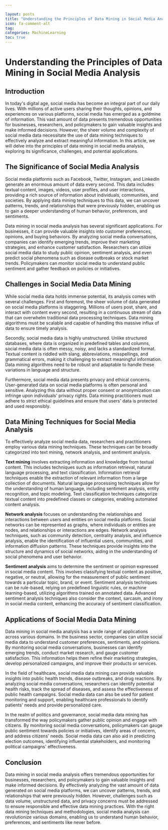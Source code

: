 ```yaml
---

layout: posts
title: "Understanding the Principles of Data Mining in Social Media Analysis"
icon: fa-comment-alt
tag:      
categories: MachineLearning
toc: true
---
```




# Understanding the Principles of Data Mining in Social Media Analysis

## Introduction

In today's digital age, social media has become an integral part of our daily lives. With millions of active users sharing their thoughts, opinions, and experiences on various platforms, social media has emerged as a goldmine of information. This vast amount of data presents tremendous opportunities for businesses, researchers, and policymakers to gain valuable insights and make informed decisions. However, the sheer volume and complexity of social media data necessitate the use of data mining techniques to effectively analyze and extract meaningful information. In this article, we will delve into the principles of data mining in social media analysis, exploring its significance, challenges, and potential applications.

## The Significance of Social Media Analysis

Social media platforms such as Facebook, Twitter, Instagram, and LinkedIn generate an enormous amount of data every second. This data includes textual content, images, videos, user profiles, and user interactions, providing a rich source of information about individuals, communities, and societies. By applying data mining techniques to this data, we can uncover patterns, trends, and relationships that were previously hidden, enabling us to gain a deeper understanding of human behavior, preferences, and sentiments.

Data mining in social media analysis has several significant applications. For businesses, it can provide valuable insights into customer preferences, opinions, and buying behaviors. By analyzing social media conversations, companies can identify emerging trends, improve their marketing strategies, and enhance customer satisfaction. Researchers can utilize social media data to study public opinion, sentiment analysis, and even predict social phenomena such as disease outbreaks or stock market trends. Policymakers can monitor social media to understand public sentiment and gather feedback on policies or initiatives.

## Challenges in Social Media Data Mining

While social media data holds immense potential, its analysis comes with several challenges. First and foremost, the sheer volume of data generated on social media platforms is staggering. Millions of users post, share, and interact with content every second, resulting in a continuous stream of data that can overwhelm traditional data processing techniques. Data mining algorithms must be scalable and capable of handling this massive influx of data to ensure timely analysis.

Secondly, social media data is highly unstructured. Unlike structured databases, where data is organized in predefined tables and columns, social media data is often messy, noisy, and lacks a standardized format. Textual content is riddled with slang, abbreviations, misspellings, and grammatical errors, making it challenging to extract meaningful information. Data mining algorithms need to be robust and adaptable to handle these variations in language and structure.

Furthermore, social media data presents privacy and ethical concerns. User-generated data on social media platforms is often personal and sensitive. Analyzing this data without proper consent or anonymization can infringe upon individuals' privacy rights. Data mining practitioners must adhere to strict ethical guidelines and ensure that users' data is protected and used responsibly.

## Data Mining Techniques for Social Media Analysis

To effectively analyze social media data, researchers and practitioners employ various data mining techniques. These techniques can be broadly categorized into text mining, network analysis, and sentiment analysis.

**Text mining** involves extracting information and knowledge from textual content. This includes techniques such as information retrieval, natural language processing, and text classification. Information retrieval techniques enable the extraction of relevant information from a large collection of documents. Natural language processing techniques allow for the understanding of human language, including sentiment analysis, entity recognition, and topic modeling. Text classification techniques categorize textual content into predefined classes or categories, enabling automated content analysis.

**Network analysis** focuses on understanding the relationships and interactions between users and entities on social media platforms. Social networks can be represented as graphs, where individuals or entities are nodes, and relationships or interactions are edges. Network analysis techniques, such as community detection, centrality analysis, and influence analysis, enable the identification of influential users, communities, and information diffusion patterns. These techniques provide insights into the structure and dynamics of social networks, aiding in the understanding of social phenomena and user behavior.

**Sentiment analysis** aims to determine the sentiment or opinion expressed in social media content. This involves classifying textual content as positive, negative, or neutral, allowing for the measurement of public sentiment towards a particular topic, brand, or event. Sentiment analysis techniques can be rule-based, relying on predefined linguistic rules, or machine learning-based, utilizing algorithms trained on annotated data. Advanced sentiment analysis techniques also consider the context, sarcasm, and irony in social media content, enhancing the accuracy of sentiment classification.

## Applications of Social Media Data Mining

Data mining in social media analysis has a wide range of applications across various domains. In the business sector, companies can utilize social media data to understand customer preferences, sentiments, and opinions. By monitoring social media conversations, businesses can identify emerging trends, conduct market research, and gauge customer satisfaction. This information helps them refine their marketing strategies, develop personalized campaigns, and improve their products or services.

In the field of healthcare, social media data mining can provide valuable insights into public health trends, disease outbreaks, and drug reactions. By analyzing social media conversations, researchers can identify potential health risks, track the spread of diseases, and assess the effectiveness of public health campaigns. Social media data can also be used for patient monitoring and support, enabling healthcare professionals to identify patients' needs and provide personalized care.

In the realm of politics and governance, social media data mining has transformed the way policymakers gather public opinion and engage with citizens. By monitoring social media conversations, policymakers can gauge public sentiment towards policies or initiatives, identify areas of concern, and address citizens' needs. Social media data can also aid in predicting election outcomes, identifying influential stakeholders, and monitoring political campaigns' effectiveness.

## Conclusion

Data mining in social media analysis offers tremendous opportunities for businesses, researchers, and policymakers to gain valuable insights and make informed decisions. By effectively analyzing the vast amount of data generated on social media platforms, we can uncover patterns, trends, and relationships that were previously hidden. However, challenges such as data volume, unstructured data, and privacy concerns must be addressed to ensure responsible and effective data mining practices. With the right data mining techniques and methodologies, social media analysis can revolutionize various domains, enabling us to understand human behavior, preferences, and sentiments like never before.